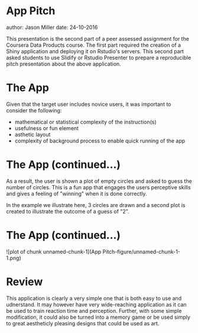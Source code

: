 App Pitch
========================================================
author: Jason Miller
date: 24-10-2016

This presentation is the second part of a peer assessed assignment for the Coursera Data Products course. The first part required the creation of a Shiny application and deploying it on Rstudio's servers. This second part asked students to use Slidify or Rstudio Presenter to prepare a reproducible pitch presentation about the above application.

The App
========================================================

Given that the target user includes novice users, it was important to consider the following:

- mathematical or statistical complexity of the instruction(s)
- usefulness or fun element
- asthetic layout
- complexity of background process to enable quick running of the app

The App (continued...)
========================================================

As a result, the user is shown a plot of empty circles and asked to guess the number of circles. This is a fun app that engages the users perceptive skills and gives a feeling of "winning" when it is done correctly.

In the example we illustrate here, 3 circles are drawn and a second plot is created to illustrate the outcome of a guess of "2".

The App (continued...)
========================================================

![plot of chunk unnamed-chunk-1](App Pitch-figure/unnamed-chunk-1-1.png)

Review
========================================================

This application is clearly a very simple one that is both easy to use and udnerstand. It may however have very wide-reaching application as it can be used to train reaction time and perception. Further, with some simple modification, it could also be turned into a memory game or be used simply to great aestheticly pleasing designs that could be used as art.
